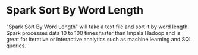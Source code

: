 Spark Sort By Word Length
==========================

"Spark Sort By Word Length" will take a text file and sort it by word length.  Spark processes data 10 to 100 times faster than Impala Hadoop and is great for iterative or interactive analytics such as machine learning and SQL queries.
